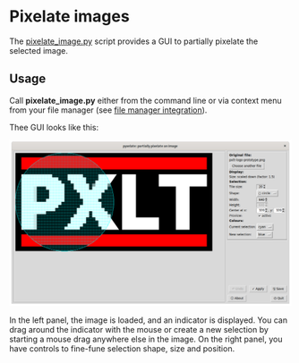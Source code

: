 # Pixelate images

The [pixelate_image.py](../pixelate_image.py) script provides a GUI
to partially pixelate the selected image.

## Usage

Call **pixelate_image.py** either from the command line or via
context menu from your file manager
(see [file manager integration](./file-manager-integration.md)).

Thee GUI looks like this:

![Making of this project’s logo](./making_of_the_logo.png)

In the left panel, the image is loaded, and an indicator is displayed.
You can drag around the indicator with the mouse or create a new selection
by starting a mouse drag anywhere else in the image.
On the right panel, you have controls to fine-fune selection shape,
size and position.
